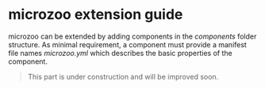 # microzoo extension guide

microzoo can be extended by adding components in the *components* folder structure. As minimal requirement,
a component must provide a manifest file names *microzoo.yml* which describes the basic properties of the component.

> This part is under construction and will be improved soon.
